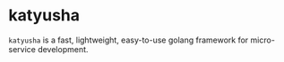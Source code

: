# katyusha

`katyusha` is a fast, lightweight, easy-to-use golang framework for micro-service development.
